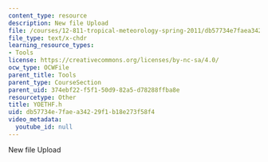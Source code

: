```yaml
---
content_type: resource
description: New file Upload
file: /courses/12-811-tropical-meteorology-spring-2011/db57734e7faea34229f1b18e273f58f4_YOETHF.h
file_type: text/x-chdr
learning_resource_types:
- Tools
license: https://creativecommons.org/licenses/by-nc-sa/4.0/
ocw_type: OCWFile
parent_title: Tools
parent_type: CourseSection
parent_uid: 374ebf22-f5f1-50d9-82a5-d78288ffba8e
resourcetype: Other
title: YOETHF.h
uid: db57734e-7fae-a342-29f1-b18e273f58f4
video_metadata:
  youtube_id: null
---
```

New file Upload